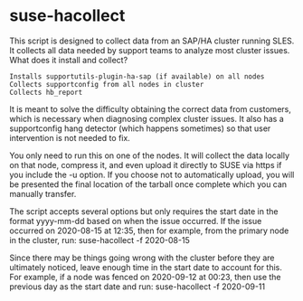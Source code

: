 # suse-hacollect
This script is designed to collect data from an SAP/HA cluster running SLES. It collects all data needed by support teams to analyze most cluster issues. What does it install and collect?

    Installs supportutils-plugin-ha-sap (if available) on all nodes
    Collects supportconfig from all nodes in cluster
    Collects hb_report

It is meant to solve the difficulty obtaining the correct data from customers, which is necessary when diagnosing complex cluster issues. It also has a supportconfig hang detector (which happens sometimes) so that user intervention is not needed to fix.

You only need to run this on one of the nodes. It will collect the data locally on that node, compress it, and even upload it directly to SUSE via https if you include the -u option. If you choose not to automatically upload, you will be presented the final location of the tarball once complete which you can manually transfer.

The script accepts several options but only requires the start date in the format yyyy-mm-dd based on when the issue occurred. If the issue occurred on 2020-08-15 at 12:35, then for example, from the primary node in the cluster, run:
suse-hacollect -f 2020-08-15

Since there may be things going wrong with the cluster before they are ultimately noticed, leave enough time in the start date to account for this. For example, if a node was fenced on 2020-09-12 at 00:23, then use the previous day as the start date and run:
suse-hacollect -f 2020-09-11
